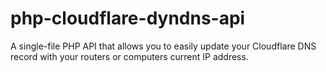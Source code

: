 # php-cloudflare-dyndns-api
A single-file PHP API that allows you to easily update your Cloudflare DNS record with your routers or computers current IP address.

